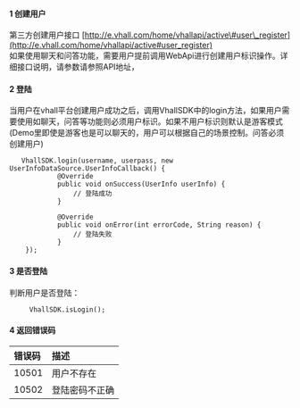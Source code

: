 #### 1 创建用户

第三方创建用户接口 [http://e.vhall.com/home/vhallapi/active\#user\_register](http://e.vhall.com/home/vhallapi/active#user_register)  
如果使用聊天和问答功能，需要用户提前调用WebApi进行创建用户标识操作。详细接口说明，请参数请参照API地址，

#### 2 登陆

当用户在vhall平台创建用户成功之后，调用VhallSDK中的login方法，如果用户需要使用如聊天，问答等功能则必须用户标识。如果不用户标识则默认是游客模式 \(Demo里即使是游客也是可以聊天的，用户可以根据自己的场景控制。问答必须创建用户\)

```
   VhallSDK.login(username, userpass, new UserInfoDataSource.UserInfoCallback() {
            @Override
            public void onSuccess(UserInfo userInfo) {
                // 登陆成功
            }

            @Override
            public void onError(int errorCode, String reason) {
                // 登陆失败
            }
    });
```

#### 3 是否登陆
 
 判断用户是否登陆：
 
         VhallSDK.isLogin();

#### 4 返回错误码

| 错误码 | 描述 |
| :--- | :--- |
| 10501 | 用户不存在 |
| 10502 | 登陆密码不正确 |





